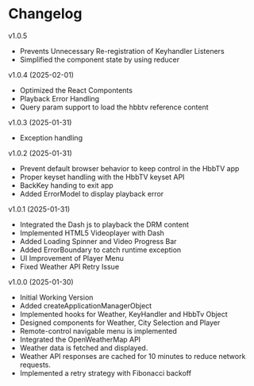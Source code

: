 # Changelog
v1.0.5
- Prevents Unnecessary Re-registration of Keyhandler Listeners
- Simplified the component state by using reducer

v1.0.4 (2025-02-01)
- Optimized the React Compontents
- Playback Error Handling
- Query param support to load the hbbtv reference content

v1.0.3 (2025-01-31)
- Exception handling

v1.0.2 (2025-01-31)
- Prevent default browser behavior to keep control in the HbbTV app
- Proper keyset handling with the HbbTV keyset API
- BackKey handing to exit app 
- Added ErrorModel to display playback error

v1.0.1 (2025-01-31)
- Integrated the Dash js to playback the DRM content
- Implemented HTML5 Videoplayer with Dash
- Added Loading Spinner and Video Progress Bar
- Added ErrorBoundary to catch runtime exception
- UI Improvement of Player Menu
- Fixed Weather API Retry Issue

v1.0.0 (2025-01-30)
- Initial Working Version
- Added createApplicationManagerObject
- Implemented hooks for Weather, KeyHandler and HbbTv Object
- Designed components for Weather, City Selection and Player
- Remote-control navigable menu is implemented
- Integrated the OpenWeatherMap API 
- Weather data is fetched and displayed.
- Weather API responses are cached for 10 minutes to reduce network requests. 
- Implemented a retry strategy with Fibonacci backoff 

